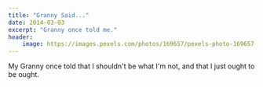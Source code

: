 ```yaml
---
title: "Granny Said..."
date: 2014-03-03
excerpt: "Granny once told me."
header:
    image: https://images.pexels.com/photos/169657/pexels-photo-169657.jpeg
---
```


My Granny once told that I shouldn't be what I'm not, and that I just ought to be ought.